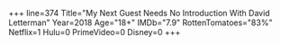 +++
line=374
Title="My Next Guest Needs No Introduction With David Letterman"
Year=2018
Age="18+"
IMDb="7.9"
RottenTomatoes="83%"
Netflix=1
Hulu=0
PrimeVideo=0
Disney=0
+++

